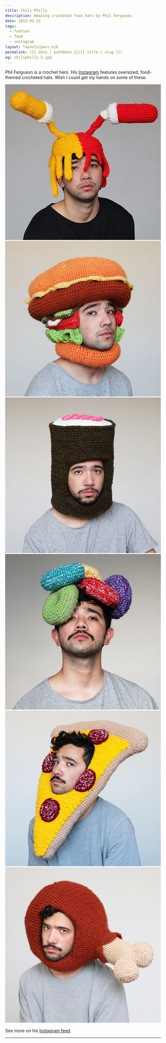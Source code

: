 ```yaml
---
title: Chili Philly
description: Amazing crocheted food hats by Phil Ferguson.
date: 2015-02-23
tags: 
  - fashion
  - food
  - instagram
layout: layouts/post.njk
permalink: /{{ date | pathDate }}/{{ title | slug }}/
og: chiliphilly-2.jpg
---
```


Phil Ferguson is a crochet hero. His [Instagram](https://instagram.com/chiliphilly/) features oversized, food-themed crocheted hats. Wish I could get my hands on some of these.

![](/img/chiliphilly-1.jpg) ![](/img/chiliphilly-2.jpg) ![](/img/chiliphilly-3.jpg) ![](/img/chiliphilly-4.jpg) ![](/img/chiliphilly-5.jpg) ![](/img/chiliphilly-6.jpg)

See more on his [Instagram feed](https://instagram.com/chiliphilly/).

---
